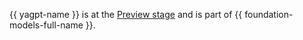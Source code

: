 {{ yagpt-name }} is at the [Preview stage](../../overview/concepts/launch-stages.md) and is part of {{ foundation-models-full-name }}.